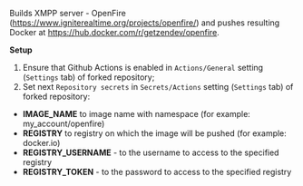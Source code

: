 Builds XMPP server - OpenFire (https://www.igniterealtime.org/projects/openfire/) and pushes resulting Docker at https://hub.docker.com/r/getzendev/openfire.

**Setup**

1. Ensure that Github Actions is enabled in `Actions/General` setting (`Settings` tab) of forked repository;
2. Set next `Repository secrets` in `Secrets/Actions` setting (`Settings` tab) of forked repository:
  * **IMAGE_NAME** to image name with namespace (for example: my_account/openfire)
  * **REGISTRY** to registry on which the image will be pushed (for example: docker.io)
  * **REGISTRY_USERNAME** - to the username to access to the specified registry
  * **REGISTRY_TOKEN** - to the password to access to the specified registry
